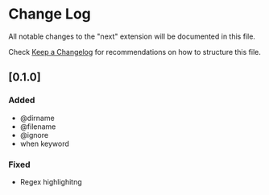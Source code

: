 # Change Log

All notable changes to the "next" extension will be documented in this file.

Check [Keep a Changelog](http://keepachangelog.com/) for recommendations on how to structure this file.

## [0.1.0]

### Added

- @dirname
- @filename
- @ignore
- when keyword

### Fixed

- Regex highlighitng
